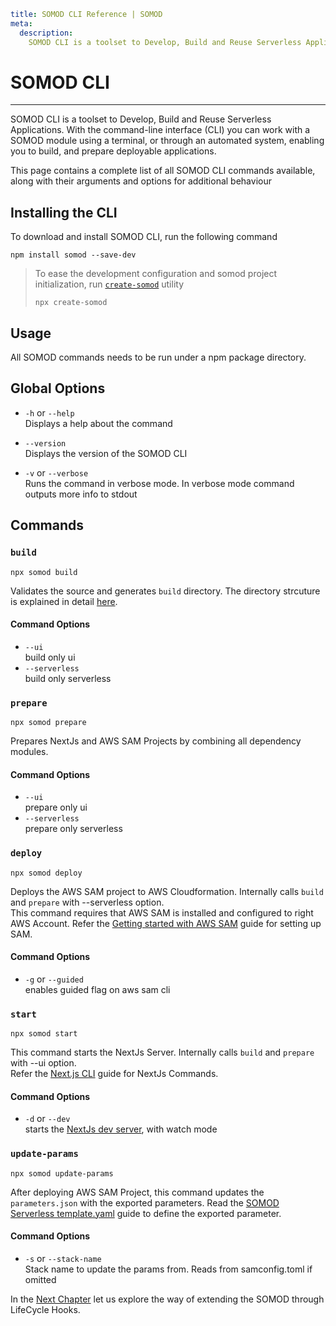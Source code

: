 ```YAML
title: SOMOD CLI Reference | SOMOD
meta:
  description:
    SOMOD CLI is a toolset to Develop, Build and Reuse Serverless Applications
```

# SOMOD CLI

---

SOMOD CLI is a toolset to Develop, Build and Reuse Serverless Applications. With the command-line interface (CLI) you can work with a SOMOD module using a terminal, or through an automated system, enabling you to build, and prepare deployable applications.

This page contains a complete list of all SOMOD CLI commands available, along with their arguments and options for additional behaviour

## Installing the CLI

To download and install SOMOD CLI, run the following command

```
npm install somod --save-dev
```

> To ease the development configuration and somod project initialization, run [`create-somod`](https://www.npmjs.com/package/create-somod) utility
>
> ```
> npx create-somod
> ```

## Usage

All SOMOD commands needs to be run under a npm package directory.

## Global Options

- `-h` or `--help`  
  Displays a help about the command

- `--version`  
  Displays the version of the SOMOD CLI

- `-v` or `--verbose`  
  Runs the command in verbose mode. In verbose mode command outputs more info to stdout

## Commands

### **`build`**

```
npx somod build
```

Validates the source and generates `build` directory. The directory strcuture is explained in detail [here](/reference/main-concepts/directory-structure).

#### Command Options

- `--ui`  
  build only ui
- `--serverless`  
  build only serverless

### **`prepare`**

```
npx somod prepare
```

Prepares NextJs and AWS SAM Projects by combining all dependency modules.

#### Command Options

- `--ui`  
  prepare only ui
- `--serverless`  
  prepare only serverless

### **`deploy`**

```
npx somod deploy
```

Deploys the AWS SAM project to AWS Cloudformation. Internally calls `build` and `prepare` with --serverless option.  
This command requires that AWS SAM is installed and configured to right AWS Account. Refer the [Getting started with AWS SAM](https://docs.aws.amazon.com/serverless-application-model/latest/developerguide/serverless-getting-started.html) guide for setting up SAM.

#### Command Options

- `-g` or `--guided`  
  enables guided flag on aws sam cli

### **`start`**

```
npx somod start
```

This command starts the NextJs Server. Internally calls `build` and `prepare` with --ui option.  
Refer the [Next.js CLI](https://nextjs.org/docs/api-reference/cli) guide for NextJs Commands.

#### Command Options

- `-d` or `--dev`  
  starts the [NextJs dev server](https://nextjs.org/docs/api-reference/cli#development), with watch mode

### **`update-params`**

```
npx somod update-params
```

After deploying AWS SAM Project, this command updates the `parameters.json` with the exported parameters.
Read the [SOMOD Serverless template.yaml](/reference/main-concepts/serverless/template.yaml) guide to define the exported parameter.

#### Command Options

- `-s` or `--stack-name`  
  Stack name to update the params from. Reads from samconfig.toml if omitted

In the [Next Chapter](/reference/lifecycle-hooks) let us explore the way of extending the SOMOD through LifeCycle Hooks.
